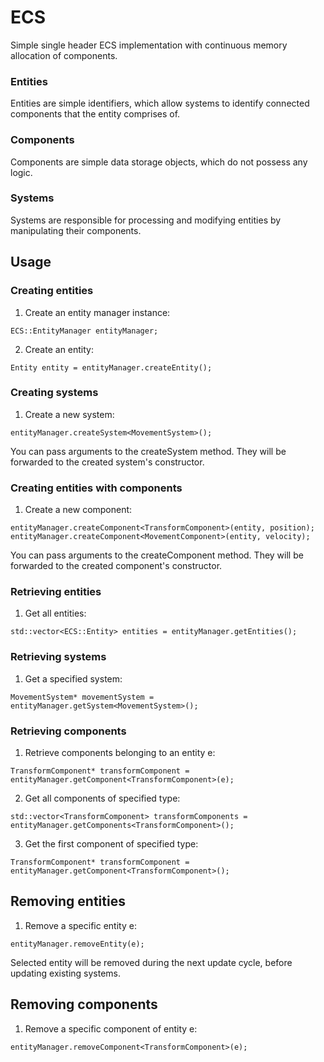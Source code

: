 # ECS
Simple single header ECS implementation with continuous memory allocation of components.

### Entities
Entities are simple identifiers, which allow systems to identify connected components that the entity comprises of.

### Components
Components are simple data storage objects, which do not possess any logic.

### Systems
Systems are responsible for processing and modifying entities by manipulating their components.

## Usage
### Creating entities
1. Create an entity manager instance:
```
ECS::EntityManager entityManager;
```
2. Create an entity:
```
Entity entity = entityManager.createEntity();
```

### Creating systems
1. Create a new system:
```
entityManager.createSystem<MovementSystem>();
```

You can pass arguments to the createSystem method. They will be forwarded to the created system's constructor.

### Creating entities with components
1. Create a new component:
```
entityManager.createComponent<TransformComponent>(entity, position);
entityManager.createComponent<MovementComponent>(entity, velocity);
```

You can pass arguments to the createComponent method. They will be forwarded to the created component's constructor.

### Retrieving entities
1. Get all entities:
```
std::vector<ECS::Entity> entities = entityManager.getEntities();
```

### Retrieving systems
1. Get a specified system:
```
MovementSystem* movementSystem = entityManager.getSystem<MovementSystem>();
```

### Retrieving components
1. Retrieve components belonging to an entity e:
```
TransformComponent* transformComponent = entityManager.getComponent<TransformComponent>(e);
```
2. Get all components of specified type:
```
std::vector<TransformComponent> transformComponents = entityManager.getComponents<TransformComponent>();
```
3. Get the first component of specified type:
```
TransformComponent* transformComponent = entityManager.getComponent<TransformComponent>();
```

## Removing entities
1. Remove a specific entity e:
```
entityManager.removeEntity(e);
```
Selected entity will be removed during the next update cycle, before updating existing systems.

## Removing components
1. Remove a specific component of entity e:
```
entityManager.removeComponent<TransformComponent>(e);
```
